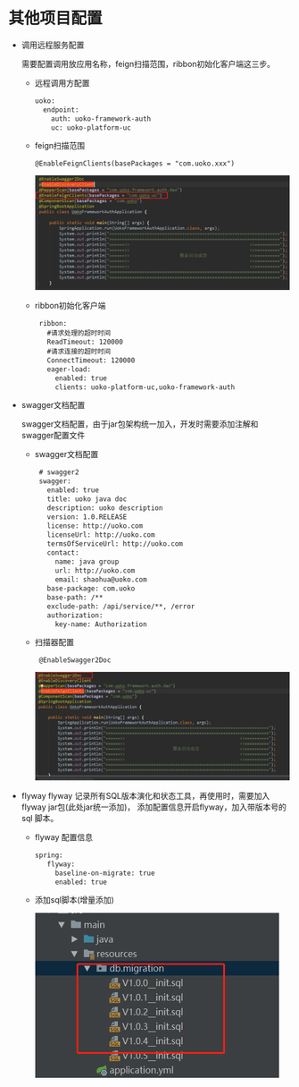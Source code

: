 # 其他项目配置

* 调用远程服务配置

    需要配置调用放应用名称，feign扫描范围，ribbon初始化客户端这三步。
    
    * 远程调用方配置
        ```
        uoko:
          endpoint:
            auth: uoko-framework-auth
            uc: uoko-platform-uc
        
        ```
        
    * feign扫描范围
        ```
        @EnableFeignClients(basePackages = "com.uoko.xxx")
        
        ```
      ![示例图](/img/fegin_client_packages.png)

    * ribbon初始化客户端
        ```
         ribbon:
           #请求处理的超时时间
           ReadTimeout: 120000
           #请求连接的超时时间
           ConnectTimeout: 120000
           eager-load:
             enabled: true
             clients: uoko-platform-uc,uoko-framework-auth
        
        ``` 
* swagger文档配置
    
    swagger文档配置，由于jar包架构统一加入，开发时需要添加注解和swagger配置文件
    
    * swagger文档配置
        ```
         # swagger2
         swagger:
           enabled: true
           title: uoko java doc
           description: uoko description
           version: 1.0.RELEASE
           license: http://uoko.com
           licenseUrl: http://uoko.com
           termsOfServiceUrl: http://uoko.com
           contact:
             name: java group
             url: http://uoko.com
             email: shaohua@uoko.com
           base-package: com.uoko
           base-path: /**
           exclude-path: /api/service/**, /error
           authorization:
             key-name: Authorization
        
        ```   
    * 扫描器配置
        ```
         @EnableSwagger2Doc
        ```   
      ![swagger示例图](/img/swagger_annotation.png)
    
* flyway 
    flyway 记录所有SQL版本演化和状态工具，再使用时，需要加入flyway jar包(此处jar统一添加)，
    添加配置信息开启flyway，加入带版本号的sql 脚本。
    
    * flyway 配置信息
        ```
        spring:
           flyway:
             baseline-on-migrate: true
             enabled: true
        ```   
    
    * 添加sql脚本(增量添加)
       
        ![flyway脚本管理示例](/img/flyway_exim.png)
    
